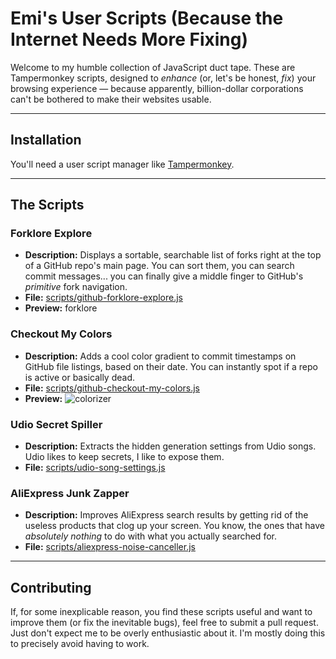 # Emi's User Scripts (Because the Internet Needs More Fixing)

Welcome to my humble collection of JavaScript duct tape. These are Tampermonkey scripts, designed to *enhance* (or, let's be honest, *fix*) your browsing experience — because apparently, billion-dollar corporations can't be bothered to make their websites usable.

---

## Installation

You'll need a user script manager like [Tampermonkey](https://www.tampermonkey.net/).

---

## The Scripts

### Forklore Explore
- **Description:** Displays a sortable, searchable list of forks right at the top of a GitHub repo's main page. You can sort them, you can search commit messages... you can finally give a middle finger to GitHub's *primitive* fork navigation.
- **File:** [scripts/github-forklore-explore.js](scripts/github-forklore-explore.js)
- **Preview:**
  forklore

### Checkout My Colors
- **Description:** Adds a cool color gradient to commit timestamps on GitHub file listings, based on their date. You can instantly spot if a repo is active or basically dead.
- **File:** [scripts/github-checkout-my-colors.js](scripts/github-checkout-my-colors.js)
- **Preview:**
  ![colorizer](https://github.com/user-attachments/assets/6c257be0-f4da-4390-90aa-c2b4272b0da5)

### Udio Secret Spiller
- **Description:** Extracts the hidden generation settings from Udio songs. Udio likes to keep secrets, I like to expose them.
- **File:** [scripts/udio-song-settings.js](scripts/udio-song-settings.js)

### AliExpress Junk Zapper
- **Description:** Improves AliExpress search results by getting rid of the useless products that clog up your screen. You know, the ones that have *absolutely nothing* to do with what you actually searched for.
- **File:** [scripts/aliexpress-noise-canceller.js](scripts/aliexpress-noise-canceller.js)

---

## Contributing

If, for some inexplicable reason, you find these scripts useful and want to improve them (or fix the inevitable bugs), feel free to submit a pull request. Just don't expect me to be overly enthusiastic about it. I'm mostly doing this to precisely avoid having to work.
